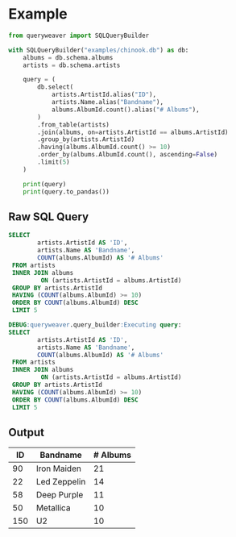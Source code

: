 # Example

```py
from queryweaver import SQLQueryBuilder

with SQLQueryBuilder("examples/chinook.db") as db:
    albums = db.schema.albums
    artists = db.schema.artists

    query = (
        db.select(
            artists.ArtistId.alias("ID"),
            artists.Name.alias("Bandname"),
            albums.AlbumId.count().alias("# Albums"),
        )
        .from_table(artists)
        .join(albums, on=artists.ArtistId == albums.ArtistId)
        .group_by(artists.ArtistId)
        .having(albums.AlbumId.count() >= 10)
        .order_by(albums.AlbumId.count(), ascending=False)
        .limit(5)
    )

    print(query)
    print(query.to_pandas())
```

## Raw SQL Query

```sql
SELECT
        artists.ArtistId AS 'ID',
        artists.Name AS 'Bandname',
        COUNT(albums.AlbumId) AS '# Albums'
 FROM artists
 INNER JOIN albums
         ON (artists.ArtistId = albums.ArtistId)
 GROUP BY artists.ArtistId
 HAVING (COUNT(albums.AlbumId) >= 10)
 ORDER BY COUNT(albums.AlbumId) DESC
 LIMIT 5

DEBUG:queryweaver.query_builder:Executing query:
SELECT
        artists.ArtistId AS 'ID',
        artists.Name AS 'Bandname',
        COUNT(albums.AlbumId) AS '# Albums'
 FROM artists
 INNER JOIN albums
         ON (artists.ArtistId = albums.ArtistId)
 GROUP BY artists.ArtistId
 HAVING (COUNT(albums.AlbumId) >= 10)
 ORDER BY COUNT(albums.AlbumId) DESC
 LIMIT 5
```

## Output

| ID  | Bandname     | # Albums |
| --- | ------------ | -------- |
| 90  | Iron Maiden  | 21       |
| 22  | Led Zeppelin | 14       |
| 58  | Deep Purple  | 11       |
| 50  | Metallica    | 10       |
| 150 | U2           | 10       |
